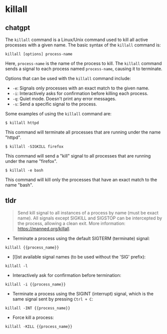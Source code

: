 # killall 
## chatgpt 
The `killall` command is a Linux/Unix command used to kill all active processes with a given name. The basic syntax of the `killall` command is:

```
killall [options] process-name
```

Here, `process-name` is the name of the process to kill. The `killall` command sends a signal to each process named `process-name`, causing it to terminate.

Options that can be used with the `killall` command include:

- `-e`: Signals only processes with an exact match to the given name.
- `-i`: Interactively asks for confirmation before killing each process.
- `-q`: Quiet mode. Doesn't print any error messages.
- `-s`: Send a specific signal to the process.

Some examples of using the `killall` command are:

```
$ killall httpd
```

This command will terminate all processes that are running under the name "httpd".

```
$ killall -SIGKILL firefox
```

This command will send a "kill" signal to all processes that are running under the name "firefox".

```
$ killall -e bash
```

This command will kill only the processes that have an exact match to the name "bash". 

## tldr 
 
> Send kill signal to all instances of a process by name (must be exact name).
> All signals except SIGKILL and SIGSTOP can be intercepted by the process, allowing a clean exit.
> More information: <https://manned.org/killall>.

- Terminate a process using the default SIGTERM (terminate) signal:

`killall {{process_name}}`

- [l]ist available signal names (to be used without the 'SIG' prefix):

`killall -l`

- Interactively ask for confirmation before termination:

`killall -i {{process_name}}`

- Terminate a process using the SIGINT (interrupt) signal, which is the same signal sent by pressing `Ctrl + C`:

`killall -INT {{process_name}}`

- Force kill a process:

`killall -KILL {{process_name}}`
